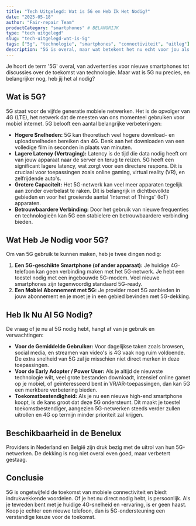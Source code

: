 ```yaml
---
title: "Tech Uitgelegd: Wat is 5G en Heb Ik Het Nodig?"
date: "2025-05-18"
author: "Fair-repair Team"
productCategory: "smartphones" # BELANGRIJK
type: "tech uitgelegd"
slug: "tech-uitgelegd-wat-is-5g"
tags: ["5g", "technologie", "smartphones", "connectiviteit", "uitleg"]
description: "5G is overal, maar wat betekent het nu echt voor jou als consument? Lees onze eenvoudige uitleg over de voordelen en vereisten van 5G."
---
```


Je hoort de term '5G' overal, van advertenties voor nieuwe smartphones tot discussies over de toekomst van technologie. Maar wat is 5G nu precies, en belangrijker nog, heb jij het al nodig?

## Wat is 5G?

5G staat voor de vijfde generatie mobiele netwerken. Het is de opvolger van 4G (LTE), het netwerk dat de meesten van ons momenteel gebruiken voor mobiel internet. 5G belooft een aantal belangrijke verbeteringen:

- **Hogere Snelheden:** 5G kan theoretisch veel hogere download- en uploadsnelheden bereiken dan 4G. Denk aan het downloaden van een volledige film in seconden in plaats van minuten.
- **Lagere Latency (Vertraging):** Latency is de tijd die data nodig heeft om van jouw apparaat naar de server en terug te reizen. 5G heeft een significant lagere latency, wat zorgt voor een directere respons. Dit is cruciaal voor toepassingen zoals online gaming, virtual reality (VR), en zelfrijdende auto's.
- **Grotere Capaciteit:** Het 5G-netwerk kan veel meer apparaten tegelijk aan zonder overbelast te raken. Dit is belangrijk in dichtbevolkte gebieden en voor het groeiende aantal 'Internet of Things' (IoT) apparaten.
- **Betrouwbaardere Verbinding:** Door het gebruik van nieuwe frequenties en technologieën kan 5G een stabielere en betrouwbaardere verbinding bieden.

## Wat Heb Je Nodig voor 5G?

Om van 5G gebruik te kunnen maken, heb je twee dingen nodig:

1. **Een 5G-geschikte Smartphone (of ander apparaat):** Je huidige 4G-telefoon kan geen verbinding maken met het 5G-netwerk. Je hebt een toestel nodig met een ingebouwde 5G-modem. Veel nieuwe smartphones zijn tegenwoordig standaard 5G-ready.
2. **Een Mobiel Abonnement met 5G:** Je provider moet 5G aanbieden in jouw abonnement en je moet je in een gebied bevinden met 5G-dekking.

## Heb Ik Nu Al 5G Nodig?

De vraag of je nu al 5G nodig hebt, hangt af van je gebruik en verwachtingen:

- **Voor de Gemiddelde Gebruiker:** Voor dagelijkse taken zoals browsen, social media, en streamen van video's is 4G vaak nog ruim voldoende. De extra snelheid van 5G zal je misschien niet direct merken in deze toepassingen.
- **Voor de Early Adopter / Power User:** Als je altijd de nieuwste technologie wilt, veel grote bestanden downloadt, intensief online gamet op je mobiel, of geïnteresseerd bent in VR/AR-toepassingen, dan kan 5G een merkbare verbetering bieden.
- **Toekomstbestendigheid:** Als je nu een nieuwe high-end smartphone koopt, is de kans groot dat deze 5G ondersteunt. Dit maakt je toestel toekomstbestendiger, aangezien 5G-netwerken steeds verder zullen uitrollen en 4G op termijn minder prioriteit zal krijgen.

## Beschikbaarheid in de Benelux

Providers in Nederland en België zijn druk bezig met de uitrol van hun 5G-netwerken. De dekking is nog niet overal even goed, maar verbetert gestaag.

## Conclusie

5G is ongetwijfeld de toekomst van mobiele connectiviteit en biedt indrukwekkende voordelen. Of je het nu direct nodig hebt, is persoonlijk. Als je tevreden bent met je huidige 4G-snelheid en -ervaring, is er geen haast. Koop je echter een nieuwe telefoon, dan is 5G-ondersteuning een verstandige keuze voor de toekomst.

